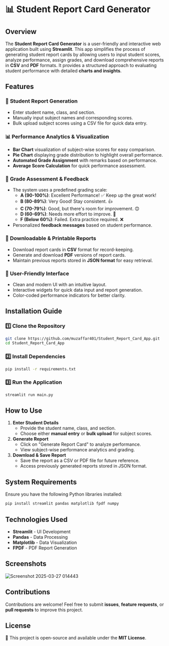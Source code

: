 # 📊 Student Report Card Generator

## Overview
The **Student Report Card Generator** is a user-friendly and interactive web application built using **Streamlit**. This app simplifies the process of generating student report cards by allowing users to input student scores, analyze performance, assign grades, and download comprehensive reports in **CSV** and **PDF** formats. It provides a structured approach to evaluating student performance with detailed **charts and insights**.

## Features

### 📝 **Student Report Generation**
- Enter student name, class, and section.
- Manually input subject names and corresponding scores.
- Bulk upload subject scores using a CSV file for quick data entry.

### 📊 **Performance Analytics & Visualization**
- **Bar Chart** visualization of subject-wise scores for easy comparison.
- **Pie Chart** displaying grade distribution to highlight overall performance.
- **Automated Grade Assignment** with remarks based on performance.
- **Average Score Calculation** for quick performance assessment.

### 🎯 **Grade Assessment & Feedback**
- The system uses a predefined grading scale:
  - **A (90-100%)**: Excellent Performance! ✅ Keep up the great work!
  - **B (80-89%)**: Very Good! Stay consistent. 👍
  - **C (70-79%)**: Good, but there's room for improvement. 😊
  - **D (60-69%)**: Needs more effort to improve. 🧐
  - **F (Below 60%)**: Failed. Extra practice required. ❌
- Personalized **feedback messages** based on student performance.

### 📂 **Downloadable & Printable Reports**
- Download report cards in **CSV** format for record-keeping.
- Generate and download **PDF** versions of report cards.
- Maintain previous reports stored in **JSON format** for easy retrieval.

### 🎨 **User-Friendly Interface**
- Clean and modern UI with an intuitive layout.
- Interactive widgets for quick data input and report generation.
- Color-coded performance indicators for better clarity.

## Installation Guide

### 1️⃣ Clone the Repository
```bash
git clone https://github.com/muzaffar401/Student_Report_Card_App.git
cd Student_Report_Card_App
```

### 2️⃣ Install Dependencies
```bash
pip install -r requirements.txt
```

### 3️⃣ Run the Application
```bash
streamlit run main.py
```

## How to Use

1. **Enter Student Details**
   - Provide the student name, class, and section.
   - Choose either **manual entry** or **bulk upload** for subject scores.
2. **Generate Report**
   - Click on "Generate Report Card" to analyze performance.
   - View subject-wise performance analytics and grading.
3. **Download & Save Report**
   - Save the report as a CSV or PDF file for future reference.
   - Access previously generated reports stored in JSON format.

## System Requirements
Ensure you have the following Python libraries installed:
```bash
pip install streamlit pandas matplotlib fpdf numpy
```

## Technologies Used
- **Streamlit** - UI Development
- **Pandas** - Data Processing
- **Matplotlib** - Data Visualization
- **FPDF** - PDF Report Generation

## Screenshots
![Screenshot 2025-03-27 014443](https://github.com/user-attachments/assets/27f460c4-2a00-42d9-8332-440f6eb8b7e7)

## Contributions
Contributions are welcome! Feel free to submit **issues**, **feature requests**, or **pull requests** to improve this project.

## License
📜 This project is open-source and available under the **MIT License**.

